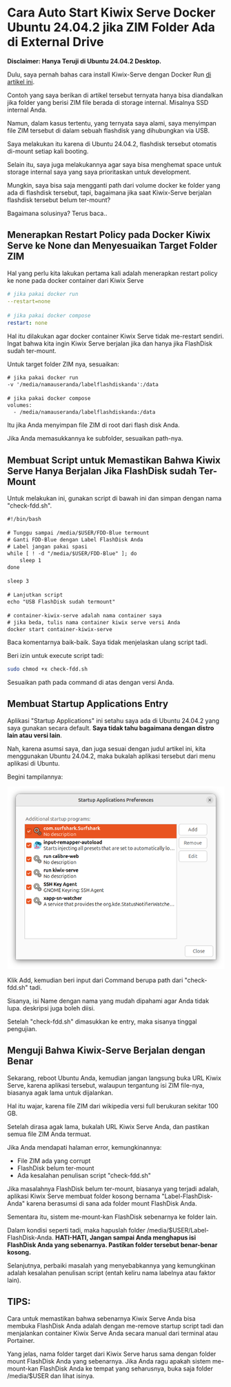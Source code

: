 # Cara Auto Start Kiwix Serve Docker Ubuntu 24.04.2 jika ZIM Folder Ada di External Drive

**Disclaimer: Hanya Teruji di Ubuntu 24.04.2 Desktop.**

Dulu, saya pernah bahas cara install Kiwix-Serve dengan Docker Run [di artikel ini](../2025-06/Aplikasi-Wikipedia-Offline-dan-zim-Viewer.md).

Contoh yang saya berikan di artikel tersebut ternyata hanya bisa diandalkan jika folder yang berisi ZIM file berada di storage internal. Misalnya SSD internal Anda.

Namun, dalam kasus tertentu, yang ternyata saya alami, saya menyimpan file ZIM tersebut di dalam sebuah flashdisk yang dihubungkan via USB.

Saya melakukan itu karena di Ubuntu 24.04.2, flashdisk tersebut otomatis di-mount setiap kali booting.

Selain itu, saya juga melakukannya agar saya bisa menghemat space untuk storage internal saya yang saya prioritaskan untuk development.

Mungkin, saya bisa saja mengganti path dari volume docker ke folder yang ada di flashdisk tersebut, tapi, bagaimana jika saat Kiwix-Serve berjalan flashdisk tersebut belum ter-mount?

Bagaimana solusinya? Terus baca..

## Menerapkan Restart Policy pada Docker Kiwix Serve ke None dan Menyesuaikan Target Folder ZIM

Hal yang perlu kita lakukan pertama kali adalah menerapkan restart policy ke none pada docker container dari Kiwix Serve

```yaml
# jika pakai docker run
--restart=none

# jika pakai docker compose
restart: none
```

Hal itu dilakukan agar docker container Kiwix Serve tidak me-restart sendiri. Ingat bahwa kita ingin Kiwix Serve berjalan jika dan hanya jika FlashDisk sudah ter-mount.

Untuk target folder ZIM nya, sesuaikan:

```apacheconf
# jika pakai docker run
-v '/media/namauseranda/labelflashdiskanda':/data

# jika pakai docker compose
volumes:
  - /media/namauseranda/labelflashdiskanda:/data
```

Itu jika Anda menyimpan file ZIM di root dari flash disk Anda.

Jika Anda memasukkannya ke subfolder, sesuaikan path-nya.

## Membuat Script untuk Memastikan Bahwa Kiwix Serve Hanya Berjalan Jika FlashDisk sudah Ter-Mount

Untuk melakukan ini, gunakan script di bawah ini dan simpan dengan nama "check-fdd.sh".

```apacheconf
#!/bin/bash

# Tunggu sampai /media/$USER/FDD-Blue termount
# Ganti FDD-Blue dengan Label FlashDisk Anda
# Label jangan pakai spasi
while [ ! -d "/media/$USER/FDD-Blue" ]; do
    sleep 1
done

sleep 3

# Lanjutkan script
echo "USB FlashDisk sudah termount"

# container-kiwix-serve adalah nama container saya
# jika beda, tulis nama container kiwix serve versi Anda
docker start container-kiwix-serve
```

Baca komentarnya baik-baik. Saya tidak menjelaskan ulang script tadi.

Beri izin untuk execute script tadi:

```bash
sudo chmod +x check-fdd.sh
```

Sesuaikan path pada command di atas dengan versi Anda.

## Membuat Startup Applications Entry

Aplikasi "Startup Applications" ini setahu saya ada di Ubuntu 24.04.2 yang saya gunakan secara default. **Saya tidak tahu bagaimana dengan distro lain atau versi lain**.

Nah, karena asumsi saya, dan juga sesuai dengan judul artikel ini, kita menggunakan Ubuntu 24.04.2, maka bukalah aplikasi tersebut dari menu aplikasi di Ubuntu.

Begini tampilannya:

<p align="center">
    <img src="../../media/Screenshot-from-2025-08-07-02-01-38.png?raw=true" alt="tampilan"/>
</p>

Klik Add, kemudian beri input dari Command berupa path dari "check-fdd.sh" tadi.

Sisanya, isi Name dengan nama yang mudah dipahami agar Anda tidak lupa. deskripsi juga boleh diisi.

Setelah "check-fdd.sh" dimasukkan ke entry, maka sisanya tinggal pengujian.

## Menguji Bahwa Kiwix-Serve Berjalan dengan Benar

Sekarang, reboot Ubuntu Anda, kemudian jangan langsung buka URL Kiwix Serve, karena aplikasi tersebut, walaupun tergantung isi ZIM file-nya, biasanya agak lama untuk dijalankan.

Hal itu wajar, karena file ZIM dari wikipedia versi full berukuran sekitar 100 GB.

Setelah dirasa agak lama, bukalah URL Kiwix Serve Anda, dan pastikan semua file ZIM Anda termuat.

Jika Anda mendapati halaman error, kemungkinannya:

-   File ZIM ada yang corrupt
-   FlashDisk belum ter-mount
-   Ada kesalahan penulisan script "check-fdd.sh"

Jika masalahnya FlashDisk belum ter-mount, biasanya yang terjadi adalah, aplikasi Kiwix Serve membuat folder kosong bernama "Label-FlashDisk-Anda" karena berasumsi di sana ada folder mount FlashDisk Anda.

Sementara itu, sistem me-mount-kan FlashDisk sebenarnya ke folder lain.

Dalam kondisi seperti tadi, maka hapuslah folder /media/$USER/Label-FlashDisk-Anda. **HATI-HATI, Jangan sampai Anda menghapus isi FlashDisk Anda yang sebenarnya. Pastikan folder tersebut benar-benar kosong.**

Selanjutnya, perbaiki masalah yang menyebabkannya yang kemungkinan adalah kesalahan penulisan script (entah keliru nama labelnya atau faktor lain).

## TIPS:

Cara untuk memastikan bahwa sebenarnya Kiwix Serve Anda bisa membuka FlashDisk Anda adalah dengan me-remove startup script tadi dan menjalankan container Kiwix Serve Anda secara manual dari terminal atau Portainer.

Yang jelas, nama folder target dari Kiwix Serve harus sama dengan folder mount FlashDisk Anda yang sebenarnya. Jika Anda ragu apakah sistem me-mount-kan FlashDisk Anda ke tempat yang seharusnya, buka saja folder /media/$USER dan lihat isinya.